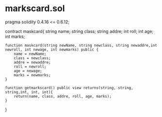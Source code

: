 # markscard.sol


pragma solidity 0.4.16 <= 0.6.12;


contract maskcard{
    string name;
    string class;
    string addre;
    int roll;
    int age;
    int marks;
    
    function maskcard(string newName, string newclass, string newaddre,int newroll, int newage, int newmarks) public {
        name = newName;
        class = newclass;
        addre = newaddre;
        roll = newroll;
        age = newage;
        marks = newmarks;
    }
    
    function getmarkscard() public view returns(string, string, string,int, int, int){
        return(name, class, addre, roll, age, marks);
    }
}
